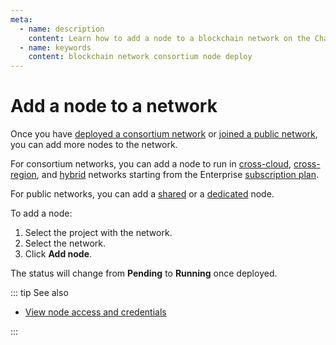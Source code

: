 ```yaml
---
meta:
  - name: description
    content: Learn how to add a node to a blockchain network on the Chainstack managed blockchain services.
  - name: keywords
    content: blockchain network consortium node deploy
---
```


# Add a node to a network

Once you have [deployed a consortium network](/platform/deploy-a-consortium-network) or [joined a public network](/platform/join-a-public-network), you can add more nodes to the network.

For consortium networks, you can add a node to run in [cross-cloud](/glossary/cross-cloud), [cross-region](/glossary/cross-region), and [hybrid](/glossary/hybrid) networks starting from the Enterprise <a href="https://chainstack.com/pricing/" target="_blank">subscription plan</a>.

For public networks, you can add a [shared](/glossary/shared-node) or a [dedicated](/glossary/dedicated-node) node.

To add a node:

1. Select the project with the network.
1. Select the network.
1. Click **Add node**.

The status will change from **Pending** to **Running** once deployed.

::: tip See also

* [View node access and credentials](/platform/view-node-access-and-credentials)

:::
